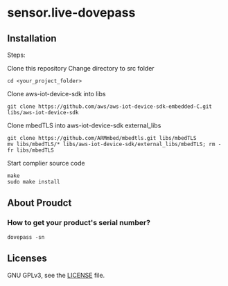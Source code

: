 # sensor.live-dovepass

## Installation

Steps:

Clone this repository
Change directory to src folder
```
cd <your_project_folder>
```
Clone aws-iot-device-sdk into libs
```
git clone https://github.com/aws/aws-iot-device-sdk-embedded-C.git libs/aws-iot-device-sdk
```
Clone mbedTLS into aws-iot-device-sdk external_libs
```
git clone https://github.com/ARMmbed/mbedtls.git libs/mbedTLS
mv libs/mbedTLS/* libs/aws-iot-device-sdk/external_libs/mbedTLS; rm -fr libs/mbedTLS
```
Start complier source code
```
make
sudo make install
```

## About Proudct
### How to get your product's serial number?
```
dovepass -sn
```

## Licenses

GNU GPLv3, see the [LICENSE](./LICENSE) file.
